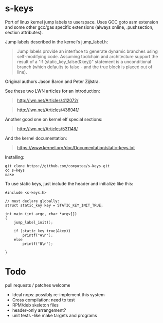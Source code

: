 s-keys
===

Port of linux kernel jump labels to userspace. Uses GCC goto asm extension and
 some other gcc/gas specific extensions (always online, .pushsection, section attributes).

Jump labels described in the kernel's jump_label.h:

> Jump labels provide an interface to generate dynamic branches using
> self-modifying code. Assuming toolchain and architecture support the result
> of a "if (static_key_false(&key))" statement is a unconditional branch (which
> defaults to false - and the true block is placed out of line).

Original authors Jason Baron and Peter Zijlstra.

See these two LWN articles for an introduction:

> http://lwn.net/Articles/412072/

> http://lwn.net/Articles/436041/

Another good one on kernel elf special sections:

> http://lwn.net/Articles/531148/

And the kernel documentation:

> https://www.kernel.org/doc/Documentation/static-keys.txt

Installing:
```
git clone https://github.com/computee/s-keys.git
cd s-keys
make
```

To use static keys, just include the header and initialize like this:

```
#include <s-keys.h>

// must declare globally:
struct static_key key = STATIC_KEY_INIT_TRUE;

int main (int argc, char *argv[])
{
    jump_label_init();

    if (static_key_true(&key))
        printf("A\n");
    else
        printf("B\n");

}
```

Todo
===

pull requests / patches welcome

* Ideal nops: possibly re-implement this system
* Cross compilation: need to test
* RPM/deb skeleton files
* header-only arrangement?
* unit tests -like make targets and programs


